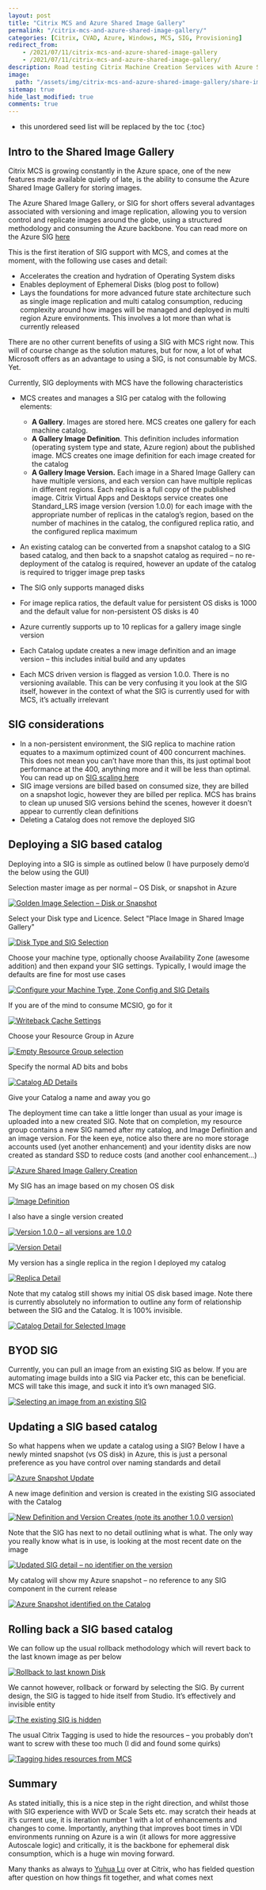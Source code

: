 ```yaml
---
layout: post
title: "Citrix MCS and Azure Shared Image Gallery"
permalink: "/citrix-mcs-and-azure-shared-image-gallery/"
categories: [Citrix, CVAD, Azure, Windows, MCS, SIG, Provisioning]
redirect_from: 
    - /2021/07/11/citrix-mcs-and-azure-shared-image-gallery
    - /2021/07/11/citrix-mcs-and-azure-shared-image-gallery/
description: Road testing Citrix Machine Creation Services with Azure Shared Image Gallery Integration
image:
  path: "/assets/img/citrix-mcs-and-azure-shared-image-gallery/share-image-gallery.png"
sitemap: true
hide_last_modified: true
comments: true
---
```


-  this unordered seed list will be replaced by the toc
{:toc}

## Intro to the Shared Image Gallery

Citrix MCS is growing constantly in the Azure space, one of the new features made available quietly of late, is the ability to consume the Azure Shared Image Gallery for storing images.

The Azure Shared Image Gallery, or SIG for short offers several advantages associated with versioning and image replication, allowing you to version control and replicate images around the globe, using a structured methodology and consuming the Azure backbone. You can read more on the Azure SIG [here](https://docs.microsoft.com/en-us/azure/virtual-machines/shared-image-galleries)

This is the first iteration of SIG support with MCS, and comes at the moment, with the following use cases and detail:

-  Accelerates the creation and hydration of Operating System disks
-  Enables deployment of Ephemeral Disks (blog post to follow)
-  Lays the foundations for more advanced future state architecture such as single image replication and multi catalog consumption, reducing complexity around how images will be managed and deployed in multi region Azure environments. This involves a lot more than what is currently released

There are no other current benefits of using a SIG with MCS right now. This will of course change as the solution matures, but for now, a lot of what Microsoft offers as an advantage to using a SIG, is not consumable by MCS. Yet.

Currently, SIG deployments with MCS have the following characteristics

-  MCS creates and manages a SIG per catalog with the following elements:
    -  **A Gallery**. Images are stored here. MCS creates one gallery for each machine catalog.
    -  **A Gallery Image Definition**. This definition includes information (operating system type and state, Azure region) about the published image. MCS creates one image definition for each image created for the catalog
    -  **A Gallery Image Version.** Each image in a Shared Image Gallery can have multiple versions, and each version can have multiple replicas in different regions. Each replica is a full copy of the published image. Citrix Virtual Apps and Desktops service creates one Standard_LRS image version (version 1.0.0) for each image with the appropriate number of replicas in the catalog’s region, based on the number of machines in the catalog, the configured replica ratio, and the configured replica maximum

-  An existing catalog can be converted from a snapshot catalog to a SIG based catalog, and then back to a snapshot catalog as required – no re-deployment of the catalog is required, however an update of the catalog is required to trigger image prep tasks
-  The SIG only supports managed disks
-  For image replica ratios, the default value for persistent OS disks is 1000 and the default value for non-persistent OS disks is 40
-  Azure currently supports up to 10 replicas for a gallery image single version
-  Each Catalog update creates a new image definition and an image version – this includes initial build and any updates
-  Each MCS driven version is flagged as version 1.0.0\. There is no versioning available. This can be very confusing it you look at the SIG itself, however in the context of what the SIG is currently used for with MCS, it’s actually irrelevant

## SIG considerations

-  In a non-persistent environment, the SIG replica to machine ration equates to a maximum optimized count of 400 concurrent machines. This does not mean you can’t have more than this, its just optimal boot performance at the 400, anything more and it will be less than optimal. You can read up on [SIG scaling here](https://docs.microsoft.com/en-us/azure/virtual-machines/shared-image-galleries#scaling)
-  SIG image versions are billed based on consumed size, they are billed on a snapshot logic, however they are billed per replica. MCS has brains to clean up unused SIG versions behind the scenes, however it doesn’t appear to currently clean definitions
-  Deleting a Catalog does not remove the deployed SIG

## Deploying a SIG based catalog

Deploying into a SIG is simple as outlined below (I have purposely demo’d the below using the GUI)

Selection master image as per normal – OS Disk, or snapshot in Azure

[![Golden Image Selection – Disk or Snapshot]({{site.baseurl}}/assets/img/citrix-mcs-and-azure-shared-image-gallery/CatalogCreate.png)]({{site.baseurl}}/assets/img/citrix-mcs-and-azure-shared-image-gallery/CatalogCreate.png)

Select your Disk type and Licence. Select "Place Image in Shared Image Gallery"

[![Disk Type and SIG Selection]({{site.baseurl}}/assets/img/citrix-mcs-and-azure-shared-image-gallery/CatalogCreateSIG.png)]({{site.baseurl}}/assets/img/citrix-mcs-and-azure-shared-image-gallery/CatalogCreateSIG.png)

Choose your machine type, optionally choose Availability Zone (awesome addition) and then expand your SIG settings. Typically, I would image the defaults are fine for most use cases

[![Configure your Machine Type, Zone Config and SIG Details]({{site.baseurl}}/assets/img/citrix-mcs-and-azure-shared-image-gallery/CatalogCreateSIGDetail.png)]({{site.baseurl}}/assets/img/citrix-mcs-and-azure-shared-image-gallery/CatalogCreateSIGDetail.png)

If you are of the mind to consume MCSIO, go for it

[![Writeback Cache Settings]({{site.baseurl}}/assets/img/citrix-mcs-and-azure-shared-image-gallery/CatalogCreateSIGMCSIO.png)]({{site.baseurl}}/assets/img/citrix-mcs-and-azure-shared-image-gallery/CatalogCreateSIGMCSIO.png)

Choose your Resource Group in Azure

[![Empty Resource Group selection]({{site.baseurl}}/assets/img/citrix-mcs-and-azure-shared-image-gallery/CatalogCreateSIGRG.png)]({{site.baseurl}}/assets/img/citrix-mcs-and-azure-shared-image-gallery/CatalogCreateSIGRG.png)

Specify the normal AD bits and bobs

[![Catalog AD Details]({{site.baseurl}}/assets/img/citrix-mcs-and-azure-shared-image-gallery/CatalogCreateSIGAD.png)]({{site.baseurl}}/assets/img/citrix-mcs-and-azure-shared-image-gallery/CatalogCreateSIGAD.png)

Give your Catalog a name and away you go

The deployment time can take a little longer than usual as your image is uploaded into a new created SIG. Note that on completion, my resource group contains a new SIG named after my catalog, and Image Definition and an image version. For the keen eye, notice also there are no more storage accounts used (yet another enhancement) and your identity disks are now created as standard SSD to reduce costs (and another cool enhancement…)

[![Azure Shared Image Gallery Creation]({{site.baseurl}}/assets/img/citrix-mcs-and-azure-shared-image-gallery/AZResourceGroupSIG1.png)]({{site.baseurl}}/assets/img/citrix-mcs-and-azure-shared-image-gallery/AZResourceGroupSIG1.png)

My SIG has an image based on my chosen OS disk

[![Image Definition]({{site.baseurl}}/assets/img/citrix-mcs-and-azure-shared-image-gallery/AZResourceGroupSIG2.png)]({{site.baseurl}}/assets/img/citrix-mcs-and-azure-shared-image-gallery/AZResourceGroupSIG2.png)

I also have a single version created

[![Version 1.0.0 – all versions are 1.0.0]({{site.baseurl}}/assets/img/citrix-mcs-and-azure-shared-image-gallery/AZResourceGroupSIG3.png)]({{site.baseurl}}/assets/img/citrix-mcs-and-azure-shared-image-gallery/AZResourceGroupSIG3.png)

[![Version Detail]({{site.baseurl}}/assets/img/citrix-mcs-and-azure-shared-image-gallery/AZResourceGroupSIG4.png)]({{site.baseurl}}/assets/img/citrix-mcs-and-azure-shared-image-gallery/AZResourceGroupSIG4.png)

My version has a single replica in the region I deployed my catalog

[![Replica Detail]({{site.baseurl}}/assets/img/citrix-mcs-and-azure-shared-image-gallery/AZResourceGroupSIG5.png)]({{site.baseurl}}/assets/img/citrix-mcs-and-azure-shared-image-gallery/AZResourceGroupSIG5.png)

Note that my catalog still shows my initial OS disk based image. Note there is currently absolutely no information to outline any form of relationship between the SIG and the Catalog. It is 100% invisible.

[![Catalog Detail for Selected Image]({{site.baseurl}}/assets/img/citrix-mcs-and-azure-shared-image-gallery/CatalogDetail1.png)]({{site.baseurl}}/assets/img/citrix-mcs-and-azure-shared-image-gallery/CatalogDetail1.png)

## BYOD SIG

Currently, you can pull an image from an existing SIG as below. If you are automating image builds into a SIG via Packer etc, this can be beneficial. MCS will take this image, and suck it into it’s own managed SIG.

[![Selecting an image from an existing SIG]({{site.baseurl}}/assets/img/citrix-mcs-and-azure-shared-image-gallery/BYODSIG.png)]({{site.baseurl}}/assets/img/citrix-mcs-and-azure-shared-image-gallery/BYODSIG.png)

## Updating a SIG based catalog

So what happens when we update a catalog using a SIG? Below I have a newly minted snapshot (vs OS disk) in Azure, this is just a personal preference as you have control over naming standards and detail

[![Azure Snapshot Update]({{site.baseurl}}/assets/img/citrix-mcs-and-azure-shared-image-gallery/CatalogUpdate1.png)]({{site.baseurl}}/assets/img/citrix-mcs-and-azure-shared-image-gallery/CatalogUpdate1.png)

A new image definition and version is created in the existing SIG associated with the Catalog

[![New Definition and Version Creates (note its another 1.0.0 version)]({{site.baseurl}}/assets/img/citrix-mcs-and-azure-shared-image-gallery/CatalogUpdateSIG1.png)]({{site.baseurl}}/assets/img/citrix-mcs-and-azure-shared-image-gallery/CatalogUpdateSIG1.png)

Note that the SIG has next to no detail outlining what is what. The only way you really know what is in use, is looking at the most recent date on the image

[![Updated SIG detail – no identifier on the version]({{site.baseurl}}/assets/img/citrix-mcs-and-azure-shared-image-gallery/CatalogUpdateSIG2.png)]({{site.baseurl}}/assets/img/citrix-mcs-and-azure-shared-image-gallery/CatalogUpdateSIG2.png)

My catalog will show my Azure snapshot – no reference to any SIG component in the current release

[![Azure Snapshot identified on the Catalog]({{site.baseurl}}/assets/img/citrix-mcs-and-azure-shared-image-gallery/CatalogUpdateDetail.png)]({{site.baseurl}}/assets/img/citrix-mcs-and-azure-shared-image-gallery/CatalogUpdateDetail.png)

## Rolling back a SIG based catalog

We can follow up the usual rollback methodology which will revert back to the last known image as per below

[![Rollback to last known Disk]({{site.baseurl}}/assets/img/citrix-mcs-and-azure-shared-image-gallery/CatalogRollback1.png)]({{site.baseurl}}/assets/img/citrix-mcs-and-azure-shared-image-gallery/CatalogRollback1.png)

We cannot however, rollback or forward by selecting the SIG. By current design, the SIG is tagged to hide itself from Studio. It’s effectively and invisible entity

[![The existing SIG is hidden]({{site.baseurl}}/assets/img/citrix-mcs-and-azure-shared-image-gallery/CatalogRollbackHiddenSIG.png)]({{site.baseurl}}/assets/img/citrix-mcs-and-azure-shared-image-gallery/CatalogRollbackHiddenSIG.png)

The usual Citrix Tagging is used to hide the resources – you probably don’t want to screw with these too much (I did and found some quirks)

[![Tagging hides resources from MCS]({{site.baseurl}}/assets/img/citrix-mcs-and-azure-shared-image-gallery/SIGTags.png)]({{site.baseurl}}/assets/img/citrix-mcs-and-azure-shared-image-gallery/SIGTags.png)

## Summary

As stated initially, this is a nice step in the right direction, and whilst those with SIG experience with WVD or Scale Sets etc. may scratch their heads at it’s current use, it is iteration number 1 with a lot of enhancements and changes to come. Importantly, anything that improves boot times in VDI environments running on Azure is a win (it allows for more aggressive Autoscale logic) and critically, it is the backbone for ephemeral disk consumption, which is a huge win moving forward.

Many thanks as always to [Yuhua Lu](https://www.linkedin.com/in/yuhua-lu-39b1551/) over at Citrix, who has fielded question after question on how things fit together, and what comes next
